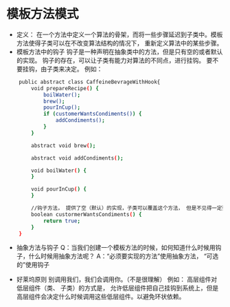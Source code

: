 # 模板方法模式
- 定义：
     在一个方法中定义一个算法的骨架，而将一些步骤延迟到子类中。模板方法使得子类可以在不改变算法结构的情况下，
     重新定义算法中的某些步骤。
- 模板方法中的钩子
钩子是一种声明在抽象类中的方法，但是只有空的或者默认的实现。 钩子的存在，可以让子类有能力对算法的不同点，进行挂钩。
要不要挂钩，由子类来决定。
例如：
```sh
    public abstract class CaffeineBevrageWithHook{
        void prepareRecipe() {
            boilWater();
            brew();
            pourInCup();
            if (customerWantsCondiments()) {
                addCondiments();
            }
        }

        abstract void brew();

        abstract void addCondiments();

        void boilWater() {
        }

        void pourInCup() {
        }

        //钩子方法， 提供了空（默认）的实现，子类可以覆盖这个方法， 但是不见得一定要这么用。
        boolean custormerWantsCondiments() {
            return true;
        }
    }
```

- 抽象方法与钩子
Q：当我们创建一个模板方法的时候，如何知道什么时候用钩子，什么时候用抽象方法呢？
A：“必须要实现的方法”使用抽象方法， “可选的”使用钩子

- 好莱坞原则
  别调用我们，我们会调用你。（不是很理解）
  例如： 高层组件对低层组件（类、 子类）的方式是， 允许低层组件把自己挂钩到系统上，但是高层组件会决定什么时候调用这些低层组件。以避免环状依赖。